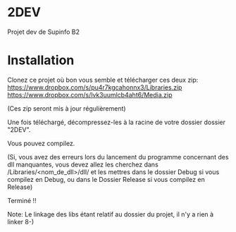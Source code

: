 ﻿2DEV
====

Projet dev de Supinfo B2

Installation
============

Clonez ce projet où bon vous semble et télécharger ces deux zip:
https://www.dropbox.com/s/pu4r7kgcahonnx3/Libraries.zip
https://www.dropbox.com/s/lvk3uumlcb4aht6/Media.zip

(Ces zip seront mis à jour régulièrement)

Une fois téléchargé, décompressez-les à la racine de votre dossier dossier "2DEV".

Vous pouvez compilez.

(Si, vous avez des erreurs lors du lancement du programme concernant des dll manquantes,
 vous devez allez les cherchez dans /Libraries/<nom_de_dll>/dll/ et les mettres dans le dossier
 Debug si vous compilez en Debug, ou dans le Dossier Release si vous compilez en Release)

Terminé !!

Note: Le linkage des libs étant relatif au dossier du projet, il n'y a rien à linker 8-)